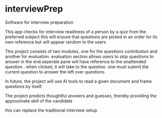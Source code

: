 # interviewPrep
Software for interview preparation

This app checks for interview readiness of a person by a quiz from the preferred subject
this will ensure that questions are picked in an order for its own reference but will appear random to the users

This project consists of two modules, one for the questions contribution and another for evaluation. evaluation section allows users to skip questions to answer in the end.seperate pane will have reference to the unattended question . when clicked, it will take to the question. one must submit the current question to answer the left over questions

In future, the project will use AI tools to read a given document and frame questions by itself.

The project predicts thoughtful answers and guesses, thereby providing the approximate skill of the candidate


this can replace the traditional interview setup 
